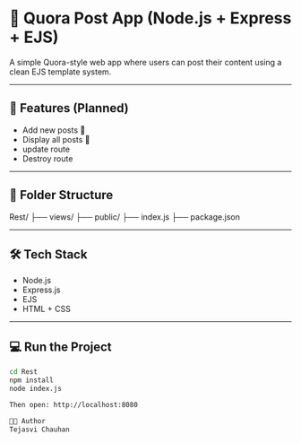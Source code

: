 # 📝 Quora Post App (Node.js + Express + EJS)

  
A simple Quora-style web app where users can post their content using a clean EJS template system.

---

## 🚀 Features (Planned)

- Add new posts 📝
- Display all posts 📃
- update route
- Destroy route


---

## 📁 Folder Structure
Rest/
├── views/
├── public/
├── index.js
├── package.json


---

## 🛠️ Tech Stack

- Node.js
- Express.js
- EJS
- HTML + CSS

---

## 💻 Run the Project



```bash
cd Rest
npm install
node index.js

Then open: http://localhost:8080

👨‍💻 Author
Tejasvi Chauhan






